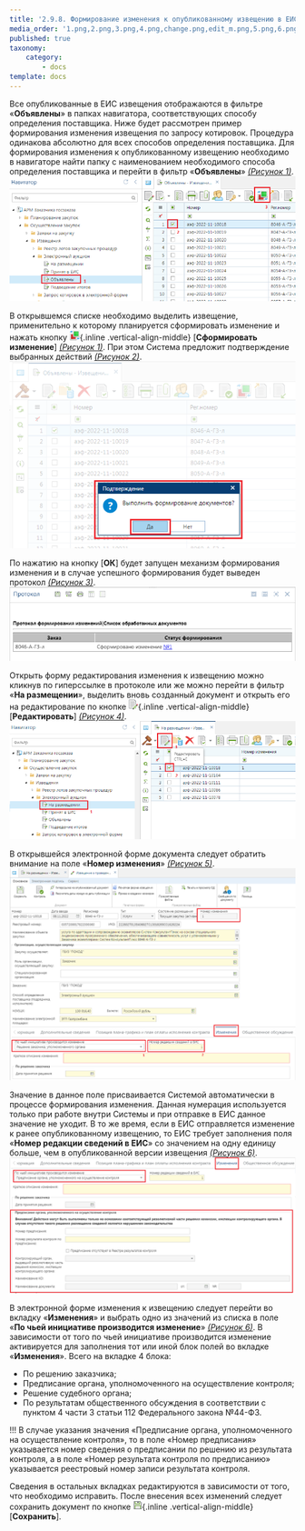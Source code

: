 ```yaml
---
title: '2.9.8. Формирование изменения к опубликованному извещению в ЕИС'
media_order: '1.png,2.png,3.png,4.png,change.png,edit_m.png,5.png,6.png,save.png'
published: true
taxonomy:
    category:
        - docs
template: docs
---
```


Все опубликованные в ЕИС извещения отображаются в фильтре «**Объявлены**» в папках навигатора, соответствующих способу определения поставщика. Ниже будет рассмотрен пример формирования изменения извещения по запросу котировок. Процедура одинакова абсолютно для всех способов определения поставщика.
Для формирования изменения к опубликованному извещению необходимо в навигаторе найти папку с наименованием необходимого способа определения поставщика и перейти в фильтр «**Объявлены**» *[(Рисунок 1)](#ris-01)*.
![](1.png?id=ris-01)

В открывшемся списке необходимо выделить извещение, применительно к которому планируется сформировать изменение и нажать кнопку ![](change.png){.inline .vertical-align-middle} [**Сформировать изменение**] *[(Рисунок 1)](#ris-01)*. При этом Система предложит подтверждение выбранных действий *[(Рисунок 2)](#ris-02)*.
![](2.png?id=ris-02)

По нажатию на кнопку [**ОК**] будет запущен механизм формирования изменения и в случае успешного формирования будет выведен протокол *[(Рисунок 3)](#ris-03)*.
![](3.png?id=ris-03)

Открыть форму редактирования изменения к извещению можно кликнув по гиперссылке в протоколе или же можно перейти в фильтр «**На размещении**», выделить вновь созданный документ и открыть его на редактирование по кнопке ![](edit_m.png){.inline .vertical-align-middle} [**Редактировать**] *[(Рисунок 4)](#ris-04)*.
![](4.png?id=ris-04)

В открывшейся электронной форме документа следует обратить внимание на поле «**Номер изменения**» *[(Рисунок 5)](#ris-05)*.
![](5.png?id=ris-05)

Значение в данное поле присваивается Системой автоматически в процессе формирования изменения. Данная нумерация используется только при работе внутри Системы и при отправке в ЕИС данное значение не уходит.
В то же время, если в ЕИС отправляется изменение к ранее опубликованному извещению, то ЕИС требует заполнения поля «**Номер редакции сведений в ЕИС**» со значением на одну единицу больше, чем в опубликованной версии извещения *[(Рисунок 6)](#ris-06)*.
![](6.png?id=ris-06)

В электронной форме изменения к извещению следует перейти во вкладку «**Изменения**» и выбрать одно из значений из списка в поле «**По чьей инициативе производится изменение**» *[(Рисунок 6)](#ris-06)*.
В зависимости от того по чьей инициативе производится изменение активируется для заполнения тот или иной блок полей во вкладке «**Изменения**». Всего на вкладке 4 блока:
-   По решению заказчика;
-   Предписание органа, уполномоченного на осуществление контроля;
-   Решение судебного органа;
-   По результатам общественного обсуждения в соответствии с пунктом 4 части 3     статьи 112 Федерального закона №44-ФЗ.

!!! В случае указания значения «Предписание органа, уполномоченного на осуществление контроля», то в поле «Номер предписания» указывается номер сведения о предписании по решению из результата контроля, а в поле «Номер результата контроля по предписанию» указывается реестровый номер записи результата контроля. 

Сведения в остальных вкладках редактируются в зависимости от того, что необходимо исправить. После внесения всех изменений следует сохранить документ по кнопке ![](save.png){.inline .vertical-align-middle} [**Сохранить**]. 
